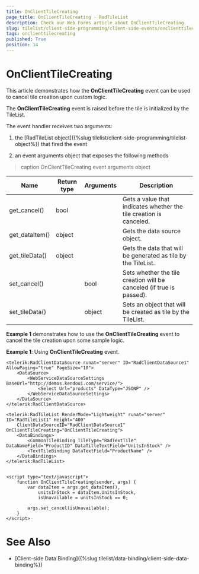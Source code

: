 ```yaml
---
title: OnClientTileCreating
page_title: OnClientTileCreating - RadTileList
description: Check our Web Forms article about OnClientTileCreating.
slug: tilelist/client-side-programming/client-side-events/onclienttilecreating
tags: onclienttilecreating
published: True
position: 14
---
```


# OnClientTileCreating



This article demonstrates how the **OnClientTileCreating** event can be used to cancel tile creation upon custom logic.



The **OnClientTileCreating** event is raised before the tile is initialized by the TileList.

The event handler receives two arguments:

1. the [RadTileList object]({%slug tilelist/client-side-programming/tilelist-object%}) that fired the event

1. an event arguments object that exposes the following methods


>caption OnClientTileCreating event arguments object

|  **Name**  |  **Return type**  |  **Arguments**  |  **Description**  |
| ------ | ------ | ------ | ------ |
|get_cancel()|bool||Gets a value that indicates whether the tile creation is canceled.|
|get_dataItem()|object||Gets the data source object.|
|get_tileData()|object||Gets the data that will be generated as tile by the TileList.|
|set_cancel()||bool|Sets whether the tile creation will be canceled (if true is passed).|
|set_tileData()||object|Sets an object that will be created as tile by the TileList.|

**Example 1** demonstrates how to use the **OnClientTileCreating** event to cancel the tile creation upon some sample logic.

**Example 1**: Using **OnClientTileCreating** event.

````ASP.NET
<telerik:RadClientDataSource runat="server" ID="RadClientDataSource1" AllowPaging="true" PageSize="10">
	<DataSource>
		<WebServiceDataSourceSettings BaseUrl="http://demos.kendoui.com/service/">
			<Select Url="products" DataType="JSONP" />
		</WebServiceDataSourceSettings>
	</DataSource>
</telerik:RadClientDataSource>

<telerik:RadTileList RenderMode="Lightweight" runat="server" ID="RadTileList1" Height="400"
	ClientDataSourceID="RadClientDataSource1" OnClientTileCreating="OnClientTileCreating">
	<DataBindings>
		<CommonTileBinding TileType="RadTextTile" DataNameField="ProductID" DataTitleTextField="UnitsInStock" />
		<TextTileBinding DataTextField="ProductName" />
	</DataBindings>
</telerik:RadTileList>


<script type="text/javascript">
	function OnClientTileCreating(sender, args) {
		var dataItem = args.get_dataItem(),
			unitsInStock = dataItem.UnitsInStock,
			isUnavailable = unitsInStock == 0;

		args.set_cancel(isUnavailable);
	}
</script>
````



# See Also

 * [Client-side Data Binding]({%slug tilelist/data-binding/client-side-data-binding%})
